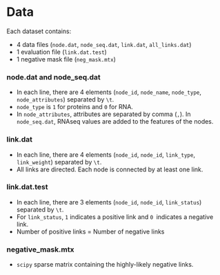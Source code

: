 # Data

Each dataset contains:
- 4 data files (`node.dat`, `node_seq.dat`, `link.dat`, `all_links.dat`)
- 1 evaluation file (`link.dat.test`)
- 1 negative mask file (`neg_mask.mtx`)

### node.dat and node_seq.dat
- In each line, there are 4 elements (`node_id`, `node_name`, `node_type`, `node_attributes`) separated by `\t`.
- `node_type` is `1` for proteins and `0` for RNA.
- In `node_attributes`, attributes are separated by comma (`,`). In `node_seq.dat`, RNAseq values are added to the features of the nodes.

### link.dat
- In each line, there are 4 elements (`node_id`, `node_id`, `link_type`, `link_weight`) separated by `\t`.
- All links are directed. Each node is connected by at least one link.

### link.dat.test
- In each line, there are 3 elements (`node_id`, `node_id`, `link_status`) separated by `\t`.
- For `link_status`, `1` indicates a positive link and `0 `indicates a negative link.
- Number of positive links = Number of negative links

### negative_mask.mtx
- `scipy` sparse matrix containing the highly-likely negative links.

